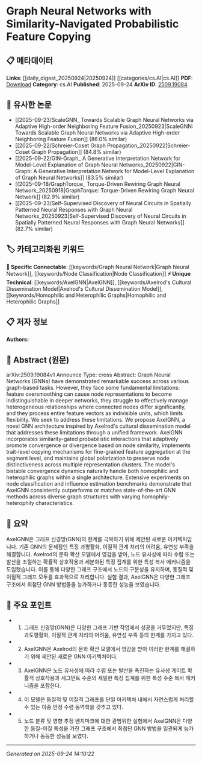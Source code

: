 <!-- KEYWORD_LINKING_METADATA:
{
  "processed_timestamp": "2025-09-24T14:10:22.560603",
  "vocabulary_version": "1.0",
  "selected_keywords": [
    "Graph Neural Network",
    "AxelGNN",
    "Axelrod's Cultural Dissemination Model",
    "Node Classification",
    "Homophilic and Heterophilic Graphs"
  ],
  "rejected_keywords": [],
  "similarity_scores": {
    "Graph Neural Network": 0.95,
    "AxelGNN": 0.8,
    "Axelrod's Cultural Dissemination Model": 0.75,
    "Node Classification": 0.8,
    "Homophilic and Heterophilic Graphs": 0.78
  },
  "extraction_method": "AI_prompt_based",
  "budget_applied": true,
  "candidates_json": {
    "candidates": [
      {
        "surface": "Graph Neural Networks",
        "canonical": "Graph Neural Network",
        "aliases": [
          "GNN",
          "Graph Networks"
        ],
        "category": "specific_connectable",
        "rationale": "Central to the paper's theme, linking to existing GNN literature enhances connectivity.",
        "novelty_score": 0.2,
        "connectivity_score": 0.9,
        "specificity_score": 0.85,
        "link_intent_score": 0.95
      },
      {
        "surface": "AxelGNN",
        "canonical": "AxelGNN",
        "aliases": [],
        "category": "unique_technical",
        "rationale": "Introduces a novel architecture with unique features, crucial for understanding the paper's contribution.",
        "novelty_score": 0.85,
        "connectivity_score": 0.6,
        "specificity_score": 0.9,
        "link_intent_score": 0.8
      },
      {
        "surface": "cultural dissemination model",
        "canonical": "Axelrod's Cultural Dissemination Model",
        "aliases": [
          "cultural model",
          "Axelrod model"
        ],
        "category": "unique_technical",
        "rationale": "Provides theoretical foundation for the proposed GNN, linking to interdisciplinary studies.",
        "novelty_score": 0.7,
        "connectivity_score": 0.65,
        "specificity_score": 0.88,
        "link_intent_score": 0.75
      },
      {
        "surface": "node classification",
        "canonical": "Node Classification",
        "aliases": [
          "node labeling"
        ],
        "category": "specific_connectable",
        "rationale": "A common task in GNN research, facilitating connections with related methodologies.",
        "novelty_score": 0.3,
        "connectivity_score": 0.85,
        "specificity_score": 0.78,
        "link_intent_score": 0.8
      },
      {
        "surface": "homophilic and heterophilic graphs",
        "canonical": "Homophilic and Heterophilic Graphs",
        "aliases": [
          "similar and dissimilar graphs"
        ],
        "category": "unique_technical",
        "rationale": "Key to understanding the model's adaptability across different graph structures.",
        "novelty_score": 0.65,
        "connectivity_score": 0.7,
        "specificity_score": 0.82,
        "link_intent_score": 0.78
      }
    ],
    "ban_list_suggestions": [
      "feature oversmoothing",
      "heterogeneous relationships",
      "global polarization"
    ]
  },
  "decisions": [
    {
      "candidate_surface": "Graph Neural Networks",
      "resolved_canonical": "Graph Neural Network",
      "decision": "linked",
      "scores": {
        "novelty": 0.2,
        "connectivity": 0.9,
        "specificity": 0.85,
        "link_intent": 0.95
      }
    },
    {
      "candidate_surface": "AxelGNN",
      "resolved_canonical": "AxelGNN",
      "decision": "linked",
      "scores": {
        "novelty": 0.85,
        "connectivity": 0.6,
        "specificity": 0.9,
        "link_intent": 0.8
      }
    },
    {
      "candidate_surface": "cultural dissemination model",
      "resolved_canonical": "Axelrod's Cultural Dissemination Model",
      "decision": "linked",
      "scores": {
        "novelty": 0.7,
        "connectivity": 0.65,
        "specificity": 0.88,
        "link_intent": 0.75
      }
    },
    {
      "candidate_surface": "node classification",
      "resolved_canonical": "Node Classification",
      "decision": "linked",
      "scores": {
        "novelty": 0.3,
        "connectivity": 0.85,
        "specificity": 0.78,
        "link_intent": 0.8
      }
    },
    {
      "candidate_surface": "homophilic and heterophilic graphs",
      "resolved_canonical": "Homophilic and Heterophilic Graphs",
      "decision": "linked",
      "scores": {
        "novelty": 0.65,
        "connectivity": 0.7,
        "specificity": 0.82,
        "link_intent": 0.78
      }
    }
  ]
}
-->

# Graph Neural Networks with Similarity-Navigated Probabilistic Feature Copying

## 📋 메타데이터

**Links**: [[daily_digest_20250924|20250924]] [[categories/cs.AI|cs.AI]]
**PDF**: [Download](https://arxiv.org/pdf/2509.19084.pdf)
**Category**: cs.AI
**Published**: 2025-09-24
**ArXiv ID**: [2509.19084](https://arxiv.org/abs/2509.19084)

## 🔗 유사한 논문
- [[2025-09-23/ScaleGNN_ Towards Scalable Graph Neural Networks via Adaptive High-order Neighboring Feature Fusion_20250923|ScaleGNN: Towards Scalable Graph Neural Networks via Adaptive High-order Neighboring Feature Fusion]] (86.0% similar)
- [[2025-09-22/Schreier-Coset Graph Propagation_20250922|Schreier-Coset Graph Propagation]] (84.8% similar)
- [[2025-09-22/GIN-Graph_ A Generative Interpretation Network for Model-Level Explanation of Graph Neural Networks_20250922|GIN-Graph: A Generative Interpretation Network for Model-Level Explanation of Graph Neural Networks]] (83.5% similar)
- [[2025-09-18/GraphTorque_ Torque-Driven Rewiring Graph Neural Network_20250918|GraphTorque: Torque-Driven Rewiring Graph Neural Network]] (82.9% similar)
- [[2025-09-23/Self-Supervised Discovery of Neural Circuits in Spatially Patterned Neural Responses with Graph Neural Networks_20250923|Self-Supervised Discovery of Neural Circuits in Spatially Patterned Neural Responses with Graph Neural Networks]] (82.7% similar)

## 🏷️ 카테고리화된 키워드
**🔗 Specific Connectable**: [[keywords/Graph Neural Network|Graph Neural Network]], [[keywords/Node Classification|Node Classification]]
**⚡ Unique Technical**: [[keywords/AxelGNN|AxelGNN]], [[keywords/Axelrod's Cultural Dissemination Model|Axelrod's Cultural Dissemination Model]], [[keywords/Homophilic and Heterophilic Graphs|Homophilic and Heterophilic Graphs]]

## 📋 저자 정보

**Authors:** 

## 📄 Abstract (원문)

arXiv:2509.19084v1 Announce Type: cross 
Abstract: Graph Neural Networks (GNNs) have demonstrated remarkable success across various graph-based tasks. However, they face some fundamental limitations: feature oversmoothing can cause node representations to become indistinguishable in deeper networks, they struggle to effectively manage heterogeneous relationships where connected nodes differ significantly, and they process entire feature vectors as indivisible units, which limits flexibility. We seek to address these limitations. We propose AxelGNN, a novel GNN architecture inspired by Axelrod's cultural dissemination model that addresses these limitations through a unified framework. AxelGNN incorporates similarity-gated probabilistic interactions that adaptively promote convergence or divergence based on node similarity, implements trait-level copying mechanisms for fine-grained feature aggregation at the segment level, and maintains global polarization to preserve node distinctiveness across multiple representation clusters. The model's bistable convergence dynamics naturally handle both homophilic and heterophilic graphs within a single architecture. Extensive experiments on node classification and influence estimation benchmarks demonstrate that AxelGNN consistently outperforms or matches state-of-the-art GNN methods across diverse graph structures with varying homophily-heterophily characteristics.

## 📝 요약

AxelGNN은 그래프 신경망(GNN)의 한계를 극복하기 위해 제안된 새로운 아키텍처입니다. 기존 GNN의 문제점인 특징 과평활화, 이질적 관계 처리의 어려움, 유연성 부족을 해결합니다. Axelrod의 문화 확산 모델에서 영감을 받아, 노드 유사성에 따라 수렴 또는 발산을 조절하는 확률적 상호작용과 세분화된 특징 집계를 위한 특성 복사 메커니즘을 도입했습니다. 이를 통해 다양한 그래프 구조에서 노드의 구분성을 유지하며, 동질적 및 이질적 그래프 모두를 효과적으로 처리합니다. 실험 결과, AxelGNN은 다양한 그래프 구조에서 최첨단 GNN 방법들을 능가하거나 동등한 성능을 보였습니다.

## 🎯 주요 포인트

- 1. 그래프 신경망(GNN)은 다양한 그래프 기반 작업에서 성공을 거두었지만, 특징 과도평활화, 이질적 관계 처리의 어려움, 유연성 부족 등의 한계를 가지고 있다.
- 2. AxelGNN은 Axelrod의 문화 확산 모델에서 영감을 받아 이러한 한계를 해결하기 위해 제안된 새로운 GNN 아키텍처이다.
- 3. AxelGNN은 노드 유사성에 따라 수렴 또는 발산을 촉진하는 유사성 게이트 확률적 상호작용과 세그먼트 수준의 세밀한 특징 집계를 위한 특성 수준 복사 메커니즘을 포함한다.
- 4. 이 모델은 동질적 및 이질적 그래프를 단일 아키텍처 내에서 자연스럽게 처리할 수 있는 이중 안정 수렴 동역학을 갖추고 있다.
- 5. 노드 분류 및 영향 추정 벤치마크에 대한 광범위한 실험에서 AxelGNN은 다양한 동질-이질 특성을 가진 그래프 구조에서 최첨단 GNN 방법을 일관되게 능가하거나 동등한 성능을 보였다.


---

*Generated on 2025-09-24 14:10:22*